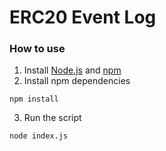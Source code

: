 # ERC20 Event Log

### How to use
1. Install [Node.js](https://nodejs.org/en/) and [npm](https://www.npmjs.com/)
2. Install npm dependencies
```
npm install
```
3. Run the script
```
node index.js
```
